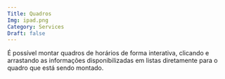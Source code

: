 ```yaml
---
Title: Quadros
Img: ipad.png
Category: Services
Draft: false
---
```


É possível montar quadros de horários de forma interativa, clicando e arrastando as informações disponibilizadas em listas diretamente para o quadro que está sendo montado.
